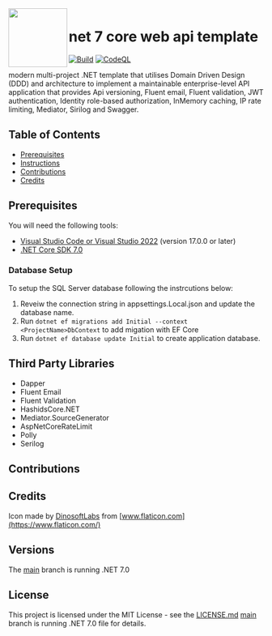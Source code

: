 <img align="left" width="116" height="116" src="https://raw.githubusercontent.com/marlonajgayle/Net7WebApiTemplate/develop/src/content/.template.config/icon.png" />

# net 7 core web api template
[![Build](https://github.com/marlonajgayle/Net7WebApiTemplate/actions/workflows/dotnet.yml/badge.svg?branch=develop)](https://github.com/marlonajgayle/Net7WebApiTemplate/actions/workflows/dotnet.yml)
[![CodeQL](https://github.com/marlonajgayle/Net7WebApiTemplate/actions/workflows/codeql-analysis.yml/badge.svg?branch=develop)](https://github.com/marlonajgayle/Net7WebApiTemplate/actions/workflows/codeql-analysis.yml)

 modern multi-project .NET template that utilises Domain Driven Design (DDD) and architecture to implement a maintainable enterprise-level API application 
that provides Api versioning, Fluent email, Fluent validation, JWT authentication, Identity role-based authorization, InMemory caching, IP rate limiting, 
Mediator, Sirilog and Swagger.


## Table of Contents
* [Prerequisites](#Prerequisites)
* [Instructions](#Instructions)
* [Contributions](#Contributions)
* [Credits](#Credits)


## Prerequisites
You will need the following tools:
* [Visual Studio Code or Visual Studio 2022](https://visualstudio.microsoft.com/vs/) (version 17.0.0 or later)
* [.NET Core SDK 7.0](https://dotnet.microsoft.com/download/dotnet/7.0)


### Database Setup
To setup the SQL Server database following the instrcutions below:
1. Reveiw the connection string in appsettings.Local.json and update the database name.
2. Run `dotnet ef migrations add Initial --context <ProjectName>DbContext` to add migation with EF Core 
3. Run `dotnet ef database update Initial` to create application database.


## Third Party Libraries
* Dapper
* Fluent Email
* Fluent Validation
* HashidsCore.NET
* Mediator.SourceGenerator
* AspNetCoreRateLimit
* Polly
* Serilog


## Contributions


## Credits
Icon made by [DinosoftLabs](href="https://www.flaticon.com/free-icons/api) from [www.flaticon.com](https://www.flaticon.com/)

## Versions
The [main](https://github.com/marlonajgayle/Net7WebApiTemplate/main) branch is running .NET 7.0

## License
This project is licensed under the MIT License - see the [LICENSE.md](https://github.com/marlonajgayle/Net7WebApiTemplate/main/LICENSE.md) [main](https://github.com/marlonajgayle/Net6WebApiTemplate/main) branch is running .NET 7.0
file for details.